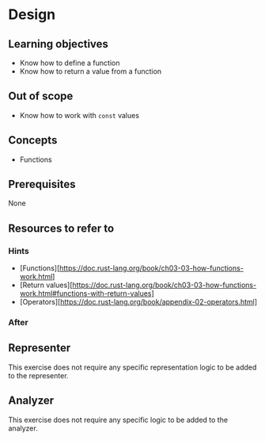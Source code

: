 # Design

## Learning objectives

-   Know how to define a function
-   Know how to return a value from a function

## Out of scope

-   Know how to work with `const` values

## Concepts

-   Functions

## Prerequisites

None

## Resources to refer to

### Hints

-   [Functions][https://doc.rust-lang.org/book/ch03-03-how-functions-work.html]
-   [Return values][https://doc.rust-lang.org/book/ch03-03-how-functions-work.html#functions-with-return-values]
-   [Operators][https://doc.rust-lang.org/book/appendix-02-operators.html]

### After

## Representer

This exercise does not require any specific representation logic to be added to the representer.

## Analyzer

This exercise does not require any specific logic to be added to the analyzer.
